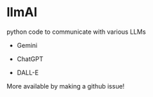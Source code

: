 # llmAI

python code to communicate with various LLMs

* Gemini

* ChatGPT

* DALL-E

More available by making a github issue!